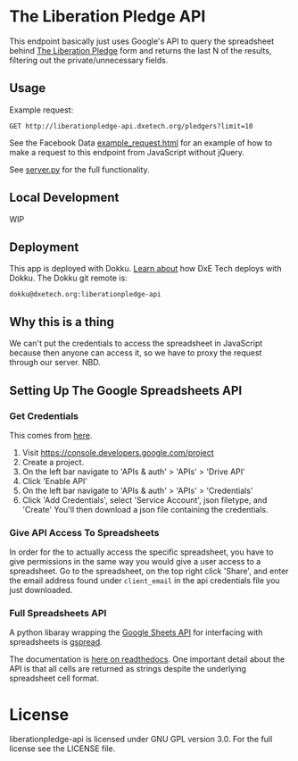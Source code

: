 The Liberation Pledge API
=========================
This endpoint basically just uses Google's API to query the spreadsheet behind [The Liberation Pledge](http://liberationpledge.com/) form and returns the last N of the results, filtering out the private/unnecessary fields.

Usage
-----
Example request:

```
GET http://liberationpledge-api.dxetech.org/pledgers?limit=10
```

See the Facebook Data [example_request.html](example_request.html) for an example of how to make a request to this endpoint from JavaScript without jQuery.

See [server.py](liberationpledge_api/server.py) for the full functionality.

Local Development
-----------------
WIP

Deployment
----------
This app is deployed with Dokku. [Learn about](https://github.com/directactioneverywhere/dxe-learn2dokku) how DxE Tech deploys with Dokku. The Dokku git remote is:

    dokku@dxetech.org:liberationpledge-api

Why this is a thing
-------------------
We can't put the credentials to access the spreadsheet in JavaScript because then anyone can access it, so we have to proxy the request through our server. NBD.


Setting Up The Google Spreadsheets API
--------------------------------------
### Get Credentials
This comes from [here](https://pip.pypa.io/en/latest/installing.html).

1. Visit https://console.developers.google.com/project
2. Create a project.
3. On the left bar navigate to 'APIs & auth' > 'APIs' > 'Drive API'
4. Click 'Enable API'
5. On the left bar navigate to 'APIs & auth' > 'APIs' > 'Credentials'
6. Click 'Add Credentials', select 'Service Account', json filetype, and 'Create'
   You'll then download a json file containing the credentials.

### Give API Access To Spreadsheets
In order for the to actually access the specific spreadsheet, you have to give permissions in the same way you would give a user access to a spreadsheet. Go to the spreadsheet, on the top right click 'Share', and enter the email address found under `client_email` in the api credentials
file you just downloaded.

### Full Spreadsheets API
A python libaray wrapping the [Google Sheets API](https://developers.google.com/google-apps/spreadsheets/?hl=en) for interfacing with spreadsheets is [gspread](https://github.com/burnash/gspread).

The documentation is [here on readthedocs](http://gspread.readthedocs.org/en/latest/index.html). One important detail about the API is that all cells are returned as strings despite the underlying spreadsheet cell format.

License
=======
liberationpledge-api is licensed under GNU GPL version 3.0. For the full license see the LICENSE file.

